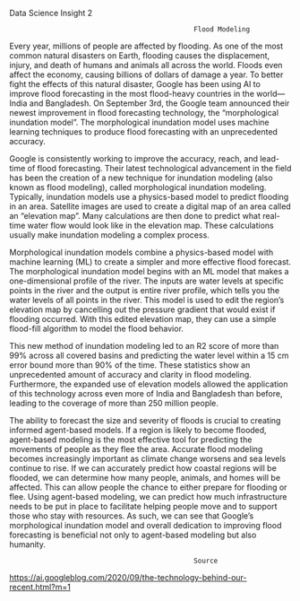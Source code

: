 Data Science Insight 2

                                                  Flood Modeling
                                                      

Every year, millions of people are affected by flooding. As one of the most common natural disasters on Earth, flooding causes the displacement, injury, and death of humans and animals all across the world. Floods even affect the economy, causing billions of dollars of damage a year. To better fight the effects of this natural disaster, Google has been using AI to improve flood forecasting in the most flood-heavy countries in the world—India and Bangladesh. On September 3rd, the Google team announced their newest improvement in flood forecasting technology, the “morphological inundation model”. The morphological inundation model uses machine learning techniques to produce flood forecasting with an unprecedented accuracy.   

Google is consistently working to improve the accuracy, reach, and lead-time of flood forecasting. Their latest technological advancement in the field has been the creation of a new technique for inundation modeling (also known as flood modeling), called morphological inundation modeling. Typically, inundation models use a physics-based model to predict flooding in an area. Satellite images are used to create a digital map of an area called an “elevation map”. Many calculations are then done to predict what real-time water flow would look like in the elevation map. These calculations usually make inundation modeling a complex process.  

Morphological inundation models combine a physics-based model with machine learning (ML) to create a simpler and more effective flood forecast. The morphological inundation model begins with an ML model that makes a one-dimensional profile of the river. The inputs are water levels at specific points in the river and the output is entire river profile, which tells you the water levels of all points in the river. This model is used to edit the region’s elevation map by cancelling out the pressure gradient that would exist if flooding occurred. With this edited elevation map, they can use a simple flood-fill algorithm to model the flood behavior. 

This new method of inundation modeling led to an R2 score of more than 99% across all covered basins and predicting the water level within a 15 cm error bound more than 90% of the time. These statistics show an unprecedented amount of accuracy and clarity in flood modeling. Furthermore, the expanded use of elevation models allowed the application of this technology across even more of India and Bangladesh than before, leading to the coverage of more than 250 million people. 

The ability to forecast the size and severity of floods is crucial to creating informed agent-based models. If a region is likely to become flooded, agent-based modeling is the most effective tool for predicting the movements of people as they flee the area. Accurate flood modeling becomes increasingly important as climate change worsens and sea levels continue to rise. If we can accurately predict how coastal regions will be flooded, we can determine how many people, animals, and homes will be affected. This can allow people the chance to either prepare for flooding or flee. Using agent-based modeling, we can predict how much infrastructure needs to be put in place to facilitate helping people move and to support those who stay with resources. As such, we can see that Google’s morphological inundation model and overall dedication to improving flood forecasting is beneficial not only to agent-based modeling but also humanity. 

                                                  Source
https://ai.googleblog.com/2020/09/the-technology-behind-our-recent.html?m=1

                                                  
